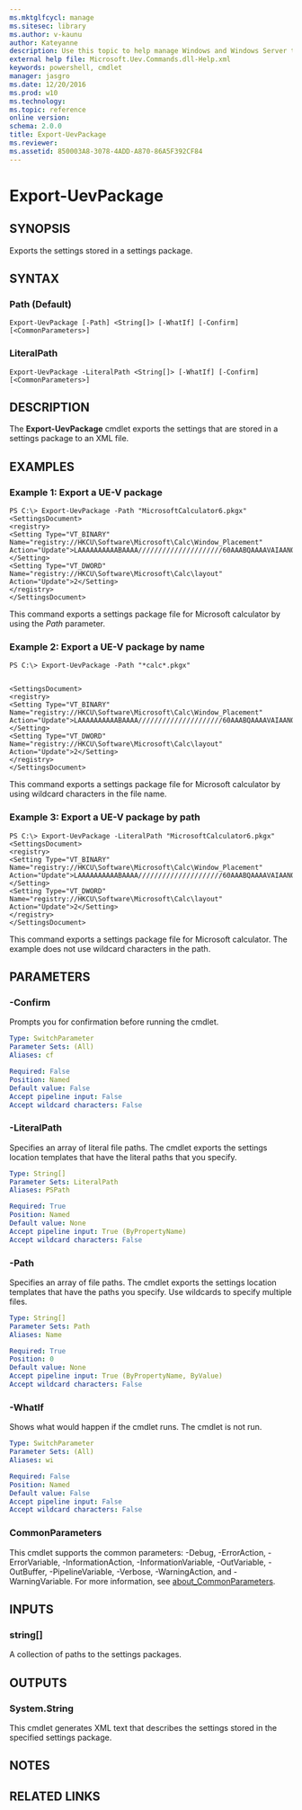 ```yaml
---
ms.mktglfcycl: manage
ms.sitesec: library
ms.author: v-kaunu
author: Kateyanne
description: Use this topic to help manage Windows and Windows Server technologies with Windows PowerShell.
external help file: Microsoft.Uev.Commands.dll-Help.xml
keywords: powershell, cmdlet
manager: jasgro
ms.date: 12/20/2016
ms.prod: w10
ms.technology: 
ms.topic: reference
online version: 
schema: 2.0.0
title: Export-UevPackage
ms.reviewer:
ms.assetid: 850003A8-3078-4ADD-A870-86A5F392CF84
---
```


# Export-UevPackage

## SYNOPSIS
Exports the settings stored in a settings package.

## SYNTAX

### Path (Default)
```
Export-UevPackage [-Path] <String[]> [-WhatIf] [-Confirm] [<CommonParameters>]
```

### LiteralPath
```
Export-UevPackage -LiteralPath <String[]> [-WhatIf] [-Confirm] [<CommonParameters>]
```

## DESCRIPTION
The **Export-UevPackage** cmdlet exports the settings that are stored in a settings package to an XML file.

## EXAMPLES

### Example 1: Export a UE-V package
```
PS C:\> Export-UevPackage -Path "MicrosoftCalculator6.pkgx"
<SettingsDocument>
<registry>
<Setting Type="VT_BINARY" Name="registry://HKCU\Software\Microsoft\Calc\Window_Placement" Action="Update">LAAAAAAAAAABAAAA/////////////////////60AAABQAAAAVAIAANQBAAA=</Setting>
<Setting Type="VT_DWORD" Name="registry://HKCU\Software\Microsoft\Calc\layout" Action="Update">2</Setting>
</registry>
</SettingsDocument>
```

This command exports a settings package file for Microsoft calculator by using the *Path* parameter.

### Example 2: Export a UE-V package by name
```
PS C:\> Export-UevPackage -Path "*calc*.pkgx"


<SettingsDocument>
<registry>
<Setting Type="VT_BINARY" Name="registry://HKCU\Software\Microsoft\Calc\Window_Placement" Action="Update">LAAAAAAAAAABAAAA/////////////////////60AAABQAAAAVAIAANQBAAA=</Setting>
<Setting Type="VT_DWORD" Name="registry://HKCU\Software\Microsoft\Calc\layout" Action="Update">2</Setting>
</registry>
</SettingsDocument>
```

This command exports a settings package file for Microsoft calculator by using wildcard characters in the file name.

### Example 3: Export a UE-V package by path
```
PS C:\> Export-UevPackage -LiteralPath "MicrosoftCalculator6.pkgx"
<SettingsDocument>
<registry>
<Setting Type="VT_BINARY" Name="registry://HKCU\Software\Microsoft\Calc\Window_Placement" Action="Update">LAAAAAAAAAABAAAA/////////////////////60AAABQAAAAVAIAANQBAAA=</Setting>
<Setting Type="VT_DWORD" Name="registry://HKCU\Software\Microsoft\Calc\layout" Action="Update">2</Setting>
</registry>
</SettingsDocument>
```

This command exports a settings package file for Microsoft calculator.
The example does not use wildcard characters in the path.

## PARAMETERS

### -Confirm
Prompts you for confirmation before running the cmdlet.

```yaml
Type: SwitchParameter
Parameter Sets: (All)
Aliases: cf

Required: False
Position: Named
Default value: False
Accept pipeline input: False
Accept wildcard characters: False
```

### -LiteralPath
Specifies an array of literal file paths.
The cmdlet exports the settings location templates that have the literal paths that you specify.

```yaml
Type: String[]
Parameter Sets: LiteralPath
Aliases: PSPath

Required: True
Position: Named
Default value: None
Accept pipeline input: True (ByPropertyName)
Accept wildcard characters: False
```

### -Path
Specifies an array of file paths.
The cmdlet exports the settings location templates that have the paths you specify.
Use wildcards to specify multiple files.

```yaml
Type: String[]
Parameter Sets: Path
Aliases: Name

Required: True
Position: 0
Default value: None
Accept pipeline input: True (ByPropertyName, ByValue)
Accept wildcard characters: False
```

### -WhatIf
Shows what would happen if the cmdlet runs.
The cmdlet is not run.

```yaml
Type: SwitchParameter
Parameter Sets: (All)
Aliases: wi

Required: False
Position: Named
Default value: False
Accept pipeline input: False
Accept wildcard characters: False
```

### CommonParameters
This cmdlet supports the common parameters: -Debug, -ErrorAction, -ErrorVariable, -InformationAction, -InformationVariable, -OutVariable, -OutBuffer, -PipelineVariable, -Verbose, -WarningAction, and -WarningVariable. For more information, see [about_CommonParameters](http://go.microsoft.com/fwlink/?LinkID=113216).

## INPUTS

### string[]
A collection of paths to the settings packages.

## OUTPUTS

### System.String
This cmdlet generates XML text that describes the settings stored in the specified settings package.

## NOTES

## RELATED LINKS

